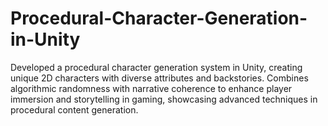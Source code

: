 # Procedural-Character-Generation-in-Unity
Developed a procedural character generation system in Unity, creating unique 2D characters with diverse attributes and backstories. Combines algorithmic randomness with narrative coherence to enhance player immersion and storytelling in gaming, showcasing advanced techniques in procedural content generation.
